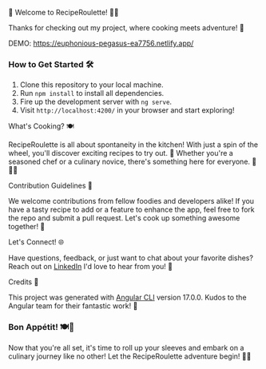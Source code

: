 🎉 Welcome to RecipeRoulette! 🍳🥂

Thanks for checking out my project, where cooking meets adventure! 🚀

DEMO: https://euphonious-pegasus-ea7756.netlify.app/

### How to Get Started 🛠️

1. Clone this repository to your local machine.
2. Run `npm install` to install all dependencies.
3. Fire up the development server with `ng serve`.
4. Visit `http://localhost:4200/` in your browser and start exploring!

What's Cooking? 🍽️

RecipeRoulette is all about spontaneity in the kitchen! With just a spin of the wheel, you'll discover exciting recipes to try out. 🎰 Whether you're a seasoned chef or a culinary novice, there's something here for everyone. 🍕🥗🍰

Contribution Guidelines 🤝

We welcome contributions from fellow foodies and developers alike! If you have a tasty recipe to add or a feature to enhance the app, feel free to fork the repo and submit a pull request. Let's cook up something awesome together! 🌟

Let's Connect! 🌐

Have questions, feedback, or just want to chat about your favorite dishes? Reach out on [LinkedIn](https://www.linkedin.com/in/adela-simkova/) I'd love to hear from you! 📣

Credits 🙌

This project was generated with [Angular CLI](https://github.com/angular/angular-cli) version 17.0.0. Kudos to the Angular team for their fantastic work! 👏

### Bon Appétit! 🍽️🎉

Now that you're all set, it's time to roll up your sleeves and embark on a culinary journey like no other! Let the RecipeRoulette adventure begin! 🥳✨
